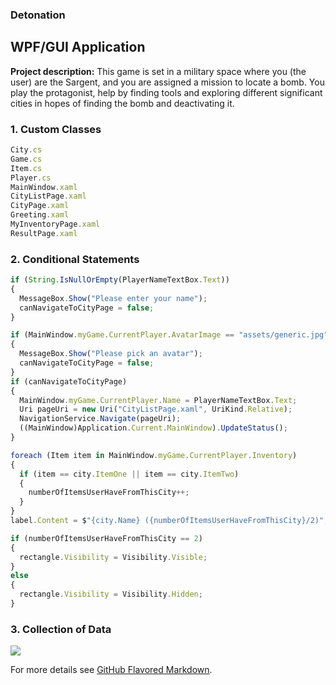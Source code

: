 ### Detonation

## WPF/GUI Application

**Project description:** This game is set in a military space where you (the user) are the Sargent, and you are assigned a mission to locate a bomb. You play the protagonist, help by finding tools and exploring different significant cities in hopes of finding the bomb and deactivating it.  

### 1. Custom Classes

```javascript
City.cs
Game.cs
Item.cs
Player.cs
MainWindow.xaml
CityListPage.xaml
CityPage.xaml
Greeting.xaml
MyInventoryPage.xaml
ResultPage.xaml
```

### 2. Conditional Statements

```javascript
if (String.IsNullOrEmpty(PlayerNameTextBox.Text))
{
  MessageBox.Show("Please enter your name");
  canNavigateToCityPage = false;
}

if (MainWindow.myGame.CurrentPlayer.AvatarImage == "assets/generic.jpg")
{
  MessageBox.Show("Please pick an avatar");
  canNavigateToCityPage = false;
}
if (canNavigateToCityPage)
{
  MainWindow.myGame.CurrentPlayer.Name = PlayerNameTextBox.Text;
  Uri pageUri = new Uri("CityListPage.xaml", UriKind.Relative);
  NavigationService.Navigate(pageUri);
  ((MainWindow)Application.Current.MainWindow).UpdateStatus();
}
```

```javascript
foreach (Item item in MainWindow.myGame.CurrentPlayer.Inventory)
{
  if (item == city.ItemOne || item == city.ItemTwo)
  {
    numberOfItemsUserHaveFromThisCity++;
  }
}
label.Content = $"{city.Name} ({numberOfItemsUserHaveFromThisCity}/2)";

if (numberOfItemsUserHaveFromThisCity == 2)
{
  rectangle.Visibility = Visibility.Visible;
}
else
{
  rectangle.Visibility = Visibility.Hidden;
}
```

### 3. Collection of Data

<img src="DetonationHomePage.png?raw=true"/>


For more details see [GitHub Flavored Markdown](https://guides.github.com/features/mastering-markdown/).
